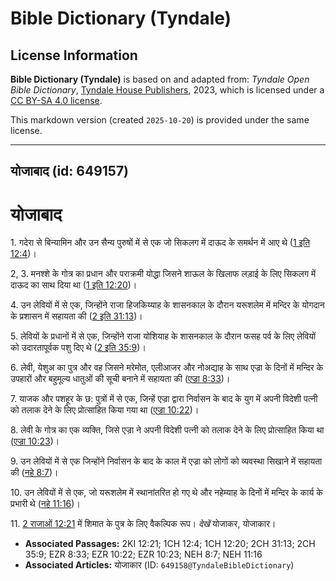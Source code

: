 # Bible Dictionary (Tyndale)

## License Information

**Bible Dictionary (Tyndale)** is based on and adapted from: _Tyndale Open Bible Dictionary_, [Tyndale House Publishers](https://tyndaleopenresources.com/), 2023, which is licensed under a [CC BY-SA 4.0 license](https://creativecommons.org/licenses/by-sa/4.0/legalcode.en).

This markdown version (created `2025-10-20`) is provided under the same license.



--------------------------------

## योजाबाद (id: 649157)

योजाबाद
=======

1\. गदेरा से बिन्यामिन और उन सैन्य पुरुषों में से एक जो सिकलग में दाऊद के समर्थन में आए थे ([1 इति 12:4](https://ref.ly/1Chr12:4))।

2, 3\. मनश्शे के गोत्र का प्रधान और पराक्रमी योद्धा जिसने शाऊल के खिलाफ लड़ाई के लिए सिकलग में दाऊद का साथ दिया था ([1 इति 12:20](https://ref.ly/1Chr12:20))।

4\. उन लेवियों में से एक, जिन्होंने राजा हिजकिय्याह के शासनकाल के दौरान यरूशलेम में मन्दिर के योगदान के प्रशासन में सहायता की ([2 इति 31:13](https://ref.ly/2Chr31:13))।

5\. लेवियों के प्रधानों में से एक, जिन्होंने राजा योशियाह के शासनकाल के दौरान फसह पर्व के लिए लेवियों को उदारतापूर्वक पशु दिए थे ([2 इति 35:9](https://ref.ly/2Chr35:9))।

6\. लेवी, येशुअ का पुत्र और वह जिसने मरेमोत, एलीआजर और नोअद्याह के साथ एज्रा के दिनों में मन्दिर के उपहारों और बहुमूल्य धातुओं की सूची बनाने में सहायता की ([एज्रा 8:33](https://ref.ly/Ezra8:33))।

7\. याजक और पशहूर के छ: पुत्रों में से एक, जिन्हें एज्रा द्वारा निर्वासन के बाद के युग में अपनी विदेशी पत्नी को तलाक देने के लिए प्रोत्साहित किया गया था ([एज्रा 10:22](https://ref.ly/Ezra10:22))।

8\. लेवी के गोत्र का एक व्यक्ति, जिसे एज्रा ने अपनी विदेशी पत्नी को तलाक देने के लिए प्रोत्साहित किया था ([एज्रा 10:23](https://ref.ly/Ezra10:23))।

9\. उन लेवियों में से एक जिन्होंने निर्वासन के बाद के काल में एज्रा को लोगों को व्यवस्था सिखाने में सहायता की ([नहे 8:7](https://ref.ly/Neh8:7))।

10\. उन लेवियों में से एक, जो यरूशलेम में स्थानांतरित हो गए थे और नहेम्याह के दिनों में मन्दिर के कार्य के प्रभारी थे ([नहे 11:16](https://ref.ly/Neh11:16))।

11\. [2 राजाओं 12:21](https://ref.ly/2Kgs12:21) में शिमात के पुत्र के लिए वैकल्पिक रूप। *देखें* योजाकर, योजाकार।

* **Associated Passages:** 2KI 12:21; 1CH 12:4; 1CH 12:20; 2CH 31:13; 2CH 35:9; EZR 8:33; EZR 10:22; EZR 10:23; NEH 8:7; NEH 11:16
* **Associated Articles:** योजाकार (ID: `649158@TyndaleBibleDictionary`)

